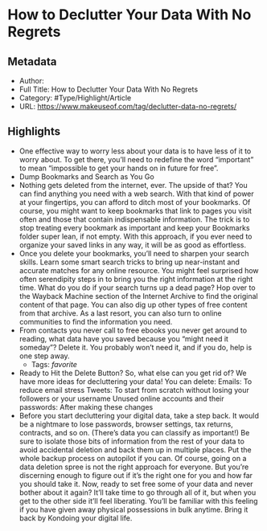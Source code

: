 # How to Declutter Your Data With No Regrets

## Metadata

* Author: 
* Full Title: How to Declutter Your Data With No Regrets
* Category: #Type/Highlight/Article
* URL: https://www.makeuseof.com/tag/declutter-data-no-regrets/

## Highlights

* One effective way to worry less about your data is to have less of it to worry about. To get there, you’ll need to redefine the word “important” to mean “impossible to get your hands on in future for free”.
* Dump Bookmarks and Search as You Go
* Nothing gets deleted from the internet, ever. The upside of that? You can find anything you need with a web search.
  With that kind of power at your fingertips, you can afford to ditch most of your bookmarks. Of course, you might want to keep bookmarks that link to pages you visit often and those that contain indispensable information.
  The trick is to stop treating every bookmark as important and keep your Bookmarks folder super lean, if not empty. With this approach, if you ever need to organize your saved links in any way, it will be as good as effortless.
* Once you delete your bookmarks, you’ll need to sharpen your search skills. Learn some smart search tricks to bring up near-instant and accurate matches for any online resource. You might feel surprised how often serendipity steps in to bring you the right information at the right time.
  What do you do if your search turns up a dead page?
  Hop over to the Wayback Machine section of the Internet Archive to find the original content of that page. You can also dig up other types of free content from that archive. As a last resort, you can also turn to online communities to find the information you need.
* From contacts you never call to free ebooks you never get around to reading, what data have you saved because you “might need it someday”? Delete it. You probably won’t need it, and if you do, help is one step away.
  * Tags: *favorite* 
* Ready to Hit the Delete Button?
  So, what else can you get rid of? We have more ideas for decluttering your data! You can delete:
  Emails: To reduce email stress
  Tweets: To start from scratch without losing your followers or your username
  Unused online accounts and their passwords: After making these changes
* Before you start decluttering your digital data, take a step back.
  It would be a nightmare to lose passwords, browser settings, tax returns, contracts, and so on. (There’s data you can classify as important!)
  Be sure to isolate those bits of information from the rest of your data to avoid accidental deletion and back them up in multiple places. Put the whole backup process on autopilot if you can.
  Of course, going on a data deletion spree is not the right approach for everyone. But you’re discerning enough to figure out if it’s the right one for you and how far you should take it.
  Now, ready to set free some of your data and never bother about it again? It’ll take time to go through all of it, but when you get to the other side it’ll feel liberating. You’ll be familiar with this feeling if you have given away physical possessions in bulk anytime. Bring it back by Kondoing your digital life.
